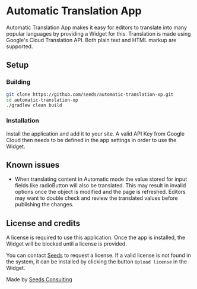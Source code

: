 # Automatic Translation App

Automatic Translation App makes it easy for editors to translate into many popular languages by providing a Widget for this. Translation is made using Google's Cloud Translation API. Both plain text and HTML markup are supported. 

## Setup
### Building

```bash
git clone https://github.com/seeds/automatic-translation-xp.git
cd automatic-translation-xp
./gradlew clean build
```

### Installation

Install the application and add it to your site. A valid API Key from Google Cloud then needs to be defined in the app settings in order to use the Widget.

## Known issues

- When translating content in Automatic mode the value stored for input fields like radioButton will also be translated. This may result in invalid options once the object is modified and the page is refreshed. Editors may want to double check and review the translated values before publishing the changes.

## License and credits

A license is required to use this application. Once the app is installed, the Widget will be blocked until a license is provided.

You can contact [Seeds](https://www.seeds.no/) to request a license. If a valid license is not found in the system, it can be installed by clicking the button `Upload license` in the Widget.

Made by [Seeds Consulting](https://seeds.no)







